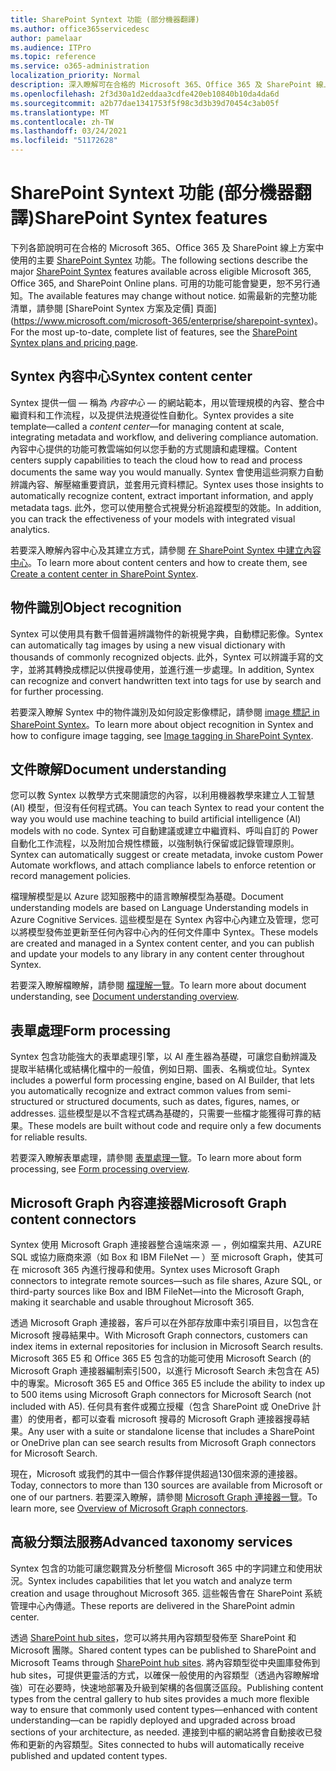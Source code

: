 ```yaml
---
title: SharePoint Syntext 功能 (部分機器翻譯)
ms.author: office365servicedesc
author: pamelaar
ms.audience: ITPro
ms.topic: reference
ms.service: o365-administration
localization_priority: Normal
description: 深入瞭解可在合格的 Microsoft 365、Office 365 及 SharePoint 線上方案中使用的主要 SharePoint Syntex 功能。
ms.openlocfilehash: 2f3d30a1d2eddaa3cdfe420eb10840b10da4da6d
ms.sourcegitcommit: a2b77dae1341753f5f98c3d3b39d70454c3ab05f
ms.translationtype: MT
ms.contentlocale: zh-TW
ms.lasthandoff: 03/24/2021
ms.locfileid: "51172628"
---
```

# <a name="sharepoint-syntex-features"></a><span data-ttu-id="a1936-103">SharePoint Syntext 功能 (部分機器翻譯)</span><span class="sxs-lookup"><span data-stu-id="a1936-103">SharePoint Syntex features</span></span> 

<span data-ttu-id="a1936-104">下列各節說明可在合格的 Microsoft 365、Office 365 及 SharePoint 線上方案中使用的主要 [SharePoint Syntex](sharepoint-syntex-service-description.md) 功能。</span><span class="sxs-lookup"><span data-stu-id="a1936-104">The following sections describe the major [SharePoint Syntex](sharepoint-syntex-service-description.md) features available across eligible Microsoft 365, Office 365, and SharePoint Online plans.</span></span> <span data-ttu-id="a1936-105">可用的功能可能會變更，恕不另行通知。</span><span class="sxs-lookup"><span data-stu-id="a1936-105">The available features may change without notice.</span></span> <span data-ttu-id="a1936-106">如需最新的完整功能清單，請參閱 [SharePoint Syntex 方案及定價] 頁面](https://www.microsoft.com/microsoft-365/enterprise/sharepoint-syntex)。</span><span class="sxs-lookup"><span data-stu-id="a1936-106">For the most up-to-date, complete list of features, see the [SharePoint Syntex plans and pricing page](https://www.microsoft.com/microsoft-365/enterprise/sharepoint-syntex).</span></span>

## <a name="syntex-content-center"></a><span data-ttu-id="a1936-107">Syntex 內容中心</span><span class="sxs-lookup"><span data-stu-id="a1936-107">Syntex content center</span></span>

<span data-ttu-id="a1936-108">Syntex 提供一個 &mdash; 稱為 *內容中心* &mdash; 的網站範本，用以管理規模的內容、整合中繼資料和工作流程，以及提供法規遵從性自動化。</span><span class="sxs-lookup"><span data-stu-id="a1936-108">Syntex provides a site template&mdash;called a *content center*&mdash;for managing content at scale, integrating metadata and workflow, and delivering compliance automation.</span></span> <span data-ttu-id="a1936-109">內容中心提供的功能可教雲端如何以您手動的方式閱讀和處理檔。</span><span class="sxs-lookup"><span data-stu-id="a1936-109">Content centers supply capabilities to teach the cloud how to read and process documents the same way you would manually.</span></span> <span data-ttu-id="a1936-110">Syntex 會使用這些洞察力自動辨識內容、解壓縮重要資訊，並套用元資料標記。</span><span class="sxs-lookup"><span data-stu-id="a1936-110">Syntex uses those insights to automatically recognize content, extract important information, and apply metadata tags.</span></span> <span data-ttu-id="a1936-111">此外，您可以使用整合式視覺分析追蹤模型的效能。</span><span class="sxs-lookup"><span data-stu-id="a1936-111">In addition, you can track the effectiveness of your models with integrated visual analytics.</span></span>

<span data-ttu-id="a1936-112">若要深入瞭解內容中心及其建立方式，請參閱 [在 SharePoint Syntex 中建立內容中心](/microsoft-365/contentunderstanding/create-a-content-center)。</span><span class="sxs-lookup"><span data-stu-id="a1936-112">To learn more about content centers and how to create them, see [Create a content center in SharePoint Syntex](/microsoft-365/contentunderstanding/create-a-content-center).</span></span>

## <a name="object-recognition"></a><span data-ttu-id="a1936-113">物件識別</span><span class="sxs-lookup"><span data-stu-id="a1936-113">Object recognition</span></span>

<span data-ttu-id="a1936-114">Syntex 可以使用具有數千個普遍辨識物件的新視覺字典，自動標記影像。</span><span class="sxs-lookup"><span data-stu-id="a1936-114">Syntex can automatically tag images by using a new visual dictionary with thousands of commonly recognized objects.</span></span> <span data-ttu-id="a1936-115">此外，Syntex 可以辨識手寫的文字，並將其轉換成標記以供搜尋使用，並進行進一步處理。</span><span class="sxs-lookup"><span data-stu-id="a1936-115">In addition, Syntex can recognize and convert handwritten text into tags for use by search and for further processing.</span></span>

<span data-ttu-id="a1936-116">若要深入瞭解 Syntex 中的物件識別及如何設定影像標記，請參閱 [image 標記 in SharePoint Syntex](/microsoft-365/contentunderstanding/image-tagging)。</span><span class="sxs-lookup"><span data-stu-id="a1936-116">To learn more about object recognition in Syntex and how to configure image tagging, see [Image tagging in SharePoint Syntex](/microsoft-365/contentunderstanding/image-tagging).</span></span>

## <a name="document-understanding"></a><span data-ttu-id="a1936-117">文件瞭解</span><span class="sxs-lookup"><span data-stu-id="a1936-117">Document understanding</span></span>

<span data-ttu-id="a1936-118">您可以教 Syntex 以教學方式來閱讀您的內容，以利用機器教學來建立人工智慧 (AI) 模型，但沒有任何程式碼。</span><span class="sxs-lookup"><span data-stu-id="a1936-118">You can teach Syntex to read your content the way you would use machine teaching to build artificial intelligence (AI) models with no code.</span></span> <span data-ttu-id="a1936-119">Syntex 可自動建議或建立中繼資料、呼叫自訂的 Power 自動化工作流程，以及附加合規性標籤，以強制執行保留或記錄管理原則。</span><span class="sxs-lookup"><span data-stu-id="a1936-119">Syntex can automatically suggest or create metadata, invoke custom Power Automate workflows, and attach compliance labels to enforce retention or record management policies.</span></span>

<span data-ttu-id="a1936-120">檔理解模型是以 Azure 認知服務中的語言瞭解模型為基礎。</span><span class="sxs-lookup"><span data-stu-id="a1936-120">Document understanding models are based on Language Understanding models in Azure Cognitive Services.</span></span> <span data-ttu-id="a1936-121">這些模型是在 Syntex 內容中心內建立及管理，您可以將模型發佈並更新至任何內容中心內的任何文件庫中 Syntex。</span><span class="sxs-lookup"><span data-stu-id="a1936-121">These models are created and managed in a Syntex content center, and you can publish and update your models to any library in any content center throughout Syntex.</span></span>

<span data-ttu-id="a1936-122">若要深入瞭解檔瞭解，請參閱 [檔理解一覽](/microsoft-365/contentunderstanding/document-understanding-overview)。</span><span class="sxs-lookup"><span data-stu-id="a1936-122">To learn more about document understanding, see [Document understanding overview](/microsoft-365/contentunderstanding/document-understanding-overview).</span></span>

## <a name="form-processing"></a><span data-ttu-id="a1936-123">表單處理</span><span class="sxs-lookup"><span data-stu-id="a1936-123">Form processing</span></span>

<span data-ttu-id="a1936-124">Syntex 包含功能強大的表單處理引擎，以 AI 產生器為基礎，可讓您自動辨識及提取半結構化或結構化檔中的一般值，例如日期、圖表、名稱或位址。</span><span class="sxs-lookup"><span data-stu-id="a1936-124">Syntex includes a powerful form processing engine, based on AI Builder, that lets you automatically recognize and extract common values from semi-structured or structured documents, such as dates, figures, names, or addresses.</span></span> <span data-ttu-id="a1936-125">這些模型是以不含程式碼為基礎的，只需要一些檔才能獲得可靠的結果。</span><span class="sxs-lookup"><span data-stu-id="a1936-125">These models are built without code and require only a few documents for reliable results.</span></span>

<span data-ttu-id="a1936-126">若要深入瞭解表單處理，請參閱 [表單處理一覽](/microsoft-365/contentunderstanding/form-processing-overview)。</span><span class="sxs-lookup"><span data-stu-id="a1936-126">To learn more about form processing, see [Form processing overview](/microsoft-365/contentunderstanding/form-processing-overview).</span></span>

## <a name="microsoft-graph-content-connectors"></a><span data-ttu-id="a1936-127">Microsoft Graph 內容連接器</span><span class="sxs-lookup"><span data-stu-id="a1936-127">Microsoft Graph content connectors</span></span>

<span data-ttu-id="a1936-128">Syntex 使用 Microsoft Graph 連接器整合遠端來源 &mdash; ，例如檔案共用、AZURE SQL 或協力廠商來源（如 Box 和 IBM FileNet &mdash; ）至 microsoft Graph，使其可在 microsoft 365 內進行搜尋和使用。</span><span class="sxs-lookup"><span data-stu-id="a1936-128">Syntex uses Microsoft Graph connectors to integrate remote sources&mdash;such as file shares, Azure SQL, or third-party sources like Box and IBM FileNet&mdash;into the Microsoft Graph, making it searchable and usable throughout Microsoft 365.</span></span>

<span data-ttu-id="a1936-129">透過 Microsoft Graph 連接器，客戶可以在外部存放庫中索引項目目，以包含在 Microsoft 搜尋結果中。</span><span class="sxs-lookup"><span data-stu-id="a1936-129">With Microsoft Graph connectors, customers can index items in external repositories for inclusion in Microsoft Search results.</span></span> <span data-ttu-id="a1936-130">Microsoft 365 E5 和 Office 365 E5 包含的功能可使用 Microsoft Search (的 Microsoft Graph 連接器編制索引500，以進行 Microsoft Search 未包含在 A5) 中的專案。</span><span class="sxs-lookup"><span data-stu-id="a1936-130">Microsoft 365 E5 and Office 365 E5 include the ability to index up to 500 items using Microsoft Graph connectors for Microsoft Search (not included with A5).</span></span> <span data-ttu-id="a1936-131">任何具有套件或獨立授權（包含 SharePoint 或 OneDrive 計畫）的使用者，都可以查看 microsoft 搜尋的 Microsoft Graph 連接器搜尋結果。</span><span class="sxs-lookup"><span data-stu-id="a1936-131">Any user with a suite or standalone license that includes a SharePoint or OneDrive plan can see search results from Microsoft Graph connectors for Microsoft Search.</span></span>

<span data-ttu-id="a1936-132">現在，Microsoft 或我們的其中一個合作夥伴提供超過130個來源的連接器。</span><span class="sxs-lookup"><span data-stu-id="a1936-132">Today, connectors to more than 130 sources are available from Microsoft or one of our partners.</span></span> <span data-ttu-id="a1936-133">若要深入瞭解，請參閱 [Microsoft Graph 連接器一覽](/MicrosoftSearch/connectors-overview)。</span><span class="sxs-lookup"><span data-stu-id="a1936-133">To learn more, see [Overview of Microsoft Graph connectors](/MicrosoftSearch/connectors-overview).</span></span>

## <a name="advanced-taxonomy-services"></a><span data-ttu-id="a1936-134">高級分類法服務</span><span class="sxs-lookup"><span data-stu-id="a1936-134">Advanced taxonomy services</span></span>

<span data-ttu-id="a1936-135">Syntex 包含的功能可讓您觀賞及分析整個 Microsoft 365 中的字詞建立和使用狀況。</span><span class="sxs-lookup"><span data-stu-id="a1936-135">Syntex includes capabilities that let you watch and analyze term creation and usage throughout Microsoft 365.</span></span> <span data-ttu-id="a1936-136">這些報告會在 SharePoint 系統管理中心內傳遞。</span><span class="sxs-lookup"><span data-stu-id="a1936-136">These reports are delivered in the SharePoint admin center.</span></span>

<span data-ttu-id="a1936-137">透過 [SharePoint hub sites](/sharepoint/dev/features/hub-site/hub-site-overview)，您可以將共用內容類型發佈至 SharePoint 和 Microsoft 團隊。</span><span class="sxs-lookup"><span data-stu-id="a1936-137">Shared content types can be published to SharePoint and Microsoft Teams through [SharePoint hub sites](/sharepoint/dev/features/hub-site/hub-site-overview).</span></span> <span data-ttu-id="a1936-138">將內容類型從中央圖庫發佈到 hub sites，可提供更靈活的方式，以確保一般使用的內容類型（透過內容瞭解增強）可在必要時，快速地部署及升級到架構的各個廣泛區段。</span><span class="sxs-lookup"><span data-stu-id="a1936-138">Publishing content types from the central gallery to hub sites provides a much more flexible way to ensure that commonly used content types—enhanced with content understanding—can be rapidly deployed and upgraded across broad sections of your architecture, as needed.</span></span> <span data-ttu-id="a1936-139">連接到中樞的網站將會自動接收已發佈和更新的內容類型。</span><span class="sxs-lookup"><span data-stu-id="a1936-139">Sites connected to hubs will automatically receive published and updated content types.</span></span>
